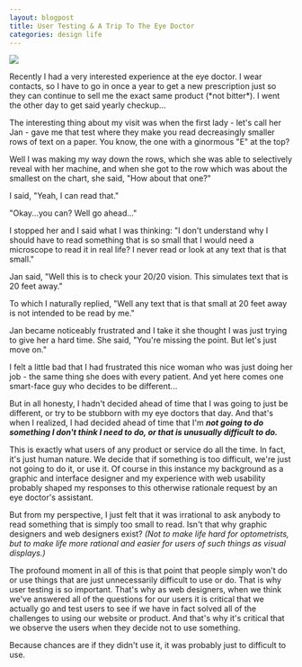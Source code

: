 ```yaml
---
layout: blogpost
title: User Testing & A Trip To The Eye Doctor
categories: design life
---
```


<img class="tumblr-post-img" src="http://media.tumblr.com/tumblr_ljtb6b6ErH1qh12k4.png" />


<p>Recently I had a very interested experience at the eye doctor. I wear contacts, so I have to go in once a year to get a new prescription just so they can continue to sell me the exact same product (*not bitter*). I went the other day to get said yearly checkup...</p>

<p>The interesting thing about my visit was when the first lady - let's call her Jan - gave me that test where they make you read decreasingly smaller rows of text on a paper. You know, the one with a ginormous "E" at the top?</p>

<p>Well I was making my way down the rows, which she was able to selectively reveal with her machine, and when she got to the row which was about the smallest on the chart, she said, "How about that one?"</p>

<p>I said, "Yeah, I can read that."</p>

<p>"Okay...you can? Well go ahead..."</p>

<p>I stopped her and I said what I was thinking: "I don't understand why I should have to read something that is so small that I would need a microscope to read it in real life? I never read or look at any text that is that small."</p>

<p>Jan said, "Well this is to check your 20/20 vision. This simulates text that is 20 feet away."</p>

<p>To which I naturally replied, "Well any text that is that small at 20 feet away is not intended to be read by me."</p>

<p>Jan became noticeably frustrated and I take it she thought I was just trying to give her a hard time. She said, "You're missing the point. But let's just move on."</p>

<p>I felt a little bad that I had frustrated this nice woman who was just doing her job - the same thing she does with every patient. And yet here comes one smart-face guy who decides to be different...</p>

<p>But in all honesty, I hadn't decided ahead of time that I was going to just be different, or try to be stubborn with my eye doctors that day. And that's when I realized, I had decided ahead of time that I'm <em><strong>not going to do something I don't think I need to do, or that is unusually difficult to do.</strong></em></p>

<p>This is exactly what users of any product or service do all the time. In fact, it's just human nature. We decide that if something is too difficult, we're just not going to do it, or use it. Of course in this instance my background as a graphic and interface designer and my experience with web usability probably shaped my responses to this otherwise rationale request by an eye doctor's assistant.</p>

<p>But from my perspective, I just felt that it was irrational to ask anybody to read something that is simply too small to read. Isn't that why graphic designers and web designers exist? <em>(Not to make life hard for optometrists, but to make life more rational and easier for users of such things as visual displays.)</em></p>

<p>The profound moment in all of this is that point that people simply won't do or use things that are just unnecessarily difficult to use or do. That is why user testing is so important. That's why as web designers, when we think we've answered all of the questions for our users it is critical that we actually go and test users to see if we have in fact solved all of the challenges to using our website or product. And that's why it's critical that we observe the users when they decide not to use something. </p>

<p>Because chances are if they didn't use it, it was probably just to difficult to use.</p>